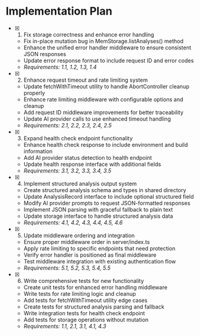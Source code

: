 # Implementation Plan

- [x] 1. Fix storage correctness and enhance error handling





  - Fix in-place mutation bug in MemStorage.listAnalyses() method
  - Enhance the unified error handler middleware to ensure consistent JSON responses
  - Update error response format to include request ID and error codes
  - _Requirements: 1.1, 1.2, 1.3, 1.4_

- [x] 2. Enhance request timeout and rate limiting system





  - Update fetchWithTimeout utility to handle AbortController cleanup properly
  - Enhance rate limiting middleware with configurable options and cleanup
  - Add request ID middleware improvements for better traceability
  - Update AI provider calls to use enhanced timeout handling
  - _Requirements: 2.1, 2.2, 2.3, 2.4, 2.5_

- [x] 3. Expand health check endpoint functionality





  - Enhance health check response to include environment and build information
  - Add AI provider status detection to health endpoint
  - Update health response interface with additional fields
  - _Requirements: 3.1, 3.2, 3.3, 3.4, 3.5_

- [x] 4. Implement structured analysis output system





  - Create structured analysis schema and types in shared directory
  - Update AnalysisRecord interface to include optional structured field
  - Modify AI provider prompts to request JSON-formatted responses
  - Implement JSON parsing with graceful fallback to plain text
  - Update storage interface to handle structured analysis data
  - _Requirements: 4.1, 4.2, 4.3, 4.4, 4.5, 4.6_

- [x] 5. Update middleware ordering and integration





  - Ensure proper middleware order in server/index.ts
  - Apply rate limiting to specific endpoints that need protection
  - Verify error handler is positioned as final middleware
  - Test middleware integration with existing authentication flow
  - _Requirements: 5.1, 5.2, 5.3, 5.4, 5.5_

- [x] 6. Write comprehensive tests for new functionality





  - Create unit tests for enhanced error handling middleware
  - Write tests for rate limiting logic and cleanup
  - Add tests for fetchWithTimeout utility edge cases
  - Create tests for structured analysis parsing and fallback
  - Write integration tests for health check endpoint
  - Add tests for storage operations without mutation
  - _Requirements: 1.1, 2.1, 3.1, 4.1, 4.3_